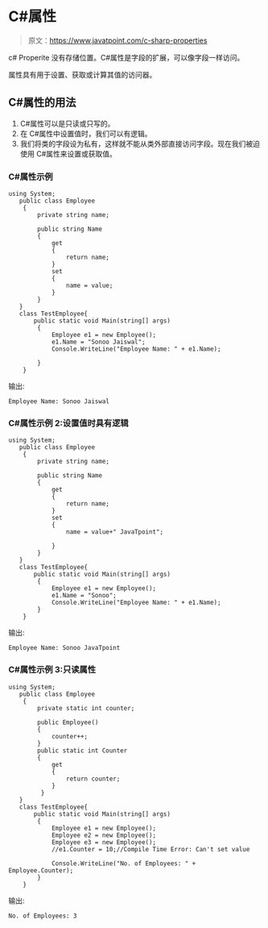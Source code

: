 # C#属性

> 原文：<https://www.javatpoint.com/c-sharp-properties>

c# Properite 没有存储位置。C#属性是字段的扩展，可以像字段一样访问。

属性具有用于设置、获取或计算其值的访问器。

## C#属性的用法

1.  C#属性可以是只读或只写的。
2.  在 C#属性中设置值时，我们可以有逻辑。
3.  我们将类的字段设为私有，这样就不能从类外部直接访问字段。现在我们被迫使用 C#属性来设置或获取值。

### C#属性示例

```
using System;
   public class Employee
    {
        private string name;

        public string Name
        {
            get
            {
                return name;
            }
            set
            {
                name = value;
            }
        }
   }
   class TestEmployee{
       public static void Main(string[] args)
        {
            Employee e1 = new Employee();
            e1.Name = "Sonoo Jaiswal";
            Console.WriteLine("Employee Name: " + e1.Name);

        }
    }

```

输出:

```
Employee Name: Sonoo Jaiswal

```

### C#属性示例 2:设置值时具有逻辑

```
using System;
   public class Employee
    {
        private string name;

        public string Name
        {
            get
            {
                return name;
            }
            set
            {
                name = value+" JavaTpoint";

            }
        }
   }
   class TestEmployee{
       public static void Main(string[] args)
        {
            Employee e1 = new Employee();
            e1.Name = "Sonoo";
            Console.WriteLine("Employee Name: " + e1.Name);
        }
    }

```

输出:

```
Employee Name: Sonoo JavaTpoint

```

### C#属性示例 3:只读属性

```
using System;
   public class Employee
    {
        private static int counter;

        public Employee()
        {
            counter++;
        }
        public static int Counter
        {
            get
            {
                return counter;
            }
         }
   }
   class TestEmployee{
       public static void Main(string[] args)
        {
            Employee e1 = new Employee();
            Employee e2 = new Employee();
            Employee e3 = new Employee();
            //e1.Counter = 10;//Compile Time Error: Can't set value

            Console.WriteLine("No. of Employees: " + Employee.Counter);
        }
    }

```

输出:

```
No. of Employees: 3

```